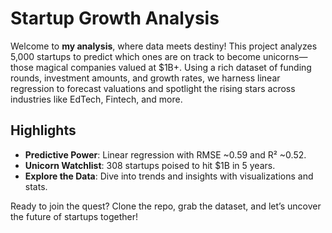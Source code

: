 # Startup Growth Analysis

Welcome to **my analysis**, where data meets destiny! This project analyzes 5,000 startups to predict which ones are on track to become unicorns—those magical companies valued at $1B+. Using a rich dataset of funding rounds, investment amounts, and growth rates, we harness linear regression to forecast valuations and spotlight the rising stars across industries like EdTech, Fintech, and more.

## Highlights
- **Predictive Power**: Linear regression with RMSE ~0.59 and R² ~0.52.
- **Unicorn Watchlist**: 308 startups poised to hit $1B in 5 years.
- **Explore the Data**: Dive into trends and insights with visualizations and stats.

Ready to join the quest? Clone the repo, grab the dataset, and let’s uncover the future of startups together!
